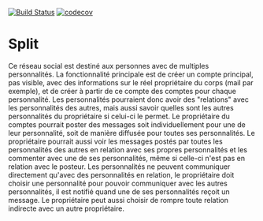 [![Build Status](https://travis-ci.com/Minizarbi/Split.svg?token=erH4DwqjgofhbXVq8GmB&branch=master)](https://travis-ci.com/Minizarbi/Split)
[![codecov](https://codecov.io/gh/Minizarbi/Split/branch/master/graph/badge.svg?token=X5rR3BqNSm)](https://codecov.io/gh/Minizarbi/Split)

# Split
Ce réseau social est destiné aux personnes avec de multiples personnalités.  La fonctionnalité principale est de créer un compte principal, pas visible, avec des informations sur le réel propriétaire du corps (mail par exemple), et de créer à partir de ce compte des comptes pour chaque personnalité. Les personnalités pourraient donc avoir des "relations" avec les personnalités des autres, mais aussi savoir quelles sont les autres personnalités du propriétaire si celui-ci le permet. Le propriétaire du comptes pourrait poster des messages soit individuellement pour une de leur personnalité, soit de manière diffusée pour toutes ses personnalités. Le propriétaire pourrait aussi voir les messages postés par toutes les personnalités des autres en relation avec ses propres personnalités et les commenter avec une de ses personnalités, même si celle-ci n'est pas en relation avec le posteur. Les personnalités ne peuvent communiquer directement qu'avec des personnalités en relation, le propriétaire doit choisir une personnalité pour pouvoir communiquer avec les autres personnalités, il est notifié quand une de ses personnalités reçoit un message. Le propriétaire peut aussi choisir de rompre toute relation indirecte avec un autre propriétaire.

